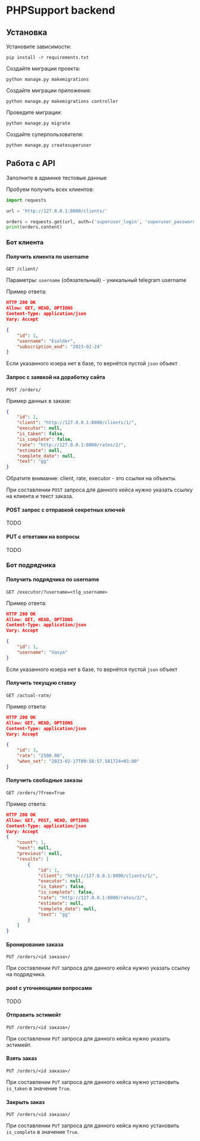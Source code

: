 # PHPSupport backend

## Установка
Установите зависимости:
```
pip install -r requirements.txt
```
Создайте миграции проекта:
```
python manage.py makemigrations
```
Создайте миграции приложения:
```
python manage.py makemigrations controller
```
Проведите миграции:
```
python manage.py migrate
```
Создайте суперпользователя:
```
python manage.py createsuperuser
```

## Работа с API

Заполните в админке тестовые данные

Пробуем получить всех клиентов:
```python
import requests

url = 'http://127.0.0.1:8000/clients/'

orders = requests.get(url, auth=('superuser_login', 'superuser_password'))
print(orders.content)
```

### Бот клиента
#### Получить клиента по username
```
GET /client/
``` 
Параметры:
`username` (обязательный) - уникальный telegram username

Пример ответа:
```json
HTTP 200 OK
Allow: GET, HEAD, OPTIONS
Content-Type: application/json
Vary: Accept

{
    "id": 1,
    "username": "Esolder",
    "subscription_end": "2023-02-24"
}
```
Если указанного юзера нет в базе, то вернётся пустой `json` объект

#### Запрос с заявкой на доработку сайта
```
POST /orders/
```
Пример данных в заказе:
```json
{
    "id": 1,
    "client": "http://127.0.0.1:8000/clients/1/",
    "executor": null,
    "is_taken": false,
    "is_complete": false,
    "rate": "http://127.0.0.1:8000/rates/2/",
    "estimate": null,
    "complete_date": null,
    "text": "gg"
}
```
Обратите внимание: client, rate, executor - это ссылки на объекты.

При составлении `POST` запроса для данного кейса нужно указать ссылку на клиента и текст заказа.

#### POST запрос с отправкой секретных ключей
TODO

#### PUT с ответами на вопросы
TODO




### Бот подрядчика
#### Получить подрядчика по username
```
GET /executor/?username=<tlg_username>
``` 
Пример ответа:
```json
HTTP 200 OK
Allow: GET, HEAD, OPTIONS
Content-Type: application/json
Vary: Accept

{
    "id": 1,
    "username": "Vasya"
}
```
Если указанного юзера нет в базе, то вернётся пустой `json` объект

#### Получить текущую ставку
```
GET /actual-rate/
```
Пример ответа:
```json
HTTP 200 OK
Allow: GET, HEAD, OPTIONS
Content-Type: application/json
Vary: Accept

{
    "id": 3,
    "rate": "2500.00",
    "when_set": "2023-02-17T09:58:57.581724+03:00"
}
```
#### Получить свободные заказы
```
GET /orders/?free=True
```
Пример ответа:
```json
HTTP 200 OK
Allow: GET, POST, HEAD, OPTIONS
Content-Type: application/json
Vary: Accept
{
    "count": 1,
    "next": null,
    "previous": null,
    "results": [
        {
            "id": 1,
            "client": "http://127.0.0.1:8000/clients/1/",
            "executor": null,
            "is_taken": false,
            "is_complete": false,
            "rate": "http://127.0.0.1:8000/rates/2/",
            "estimate": null,
            "complete_date": null,
            "text": "gg"
        }
    ]
}
```

#### Бронирование заказа
```
PUT /orders/<id заказа>/
```
При составлении `PUT` запроса для данного кейса нужно указать ссылку на подрядчика.

#### post с уточняющими вопросами
TODO
#### Отправить эстимейт
```
PUT /orders/<id заказа>/
```
При составлении `PUT` запроса для данного кейса нужно указать эстимейт.

#### Взять заказ
```
PUT /orders/<id заказа>/
```
При составлении `PUT` запроса для данного кейса нужно установить `is_taken` в значение `True`.

#### Закрыть заказ
```
PUT /orders/<id заказа>/
```
При составлении `PUT` запроса для данного кейса нужно установить `is_complete` в значение `True`.

